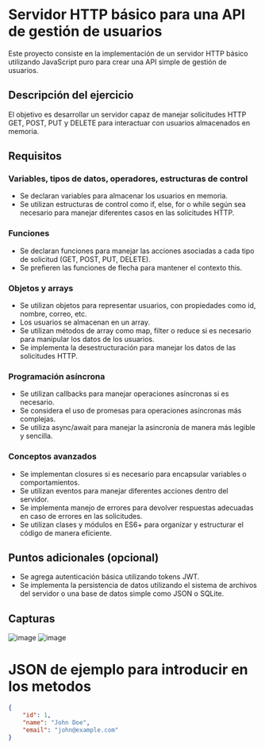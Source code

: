 # Servidor HTTP básico para una API de gestión de usuarios

Este proyecto consiste en la implementación de un servidor HTTP básico utilizando JavaScript puro para crear una API simple de gestión de usuarios.

## Descripción del ejercicio

El objetivo es desarrollar un servidor capaz de manejar solicitudes HTTP GET, POST, PUT y DELETE para interactuar con usuarios almacenados en memoria.

## Requisitos

### Variables, tipos de datos, operadores, estructuras de control

- Se declaran variables para almacenar los usuarios en memoria.
- Se utilizan estructuras de control como if, else, for o while según sea necesario para manejar diferentes casos en las solicitudes HTTP.

### Funciones

- Se declaran funciones para manejar las acciones asociadas a cada tipo de solicitud (GET, POST, PUT, DELETE).
- Se prefieren las funciones de flecha para mantener el contexto this.

### Objetos y arrays

- Se utilizan objetos para representar usuarios, con propiedades como id, nombre, correo, etc.
- Los usuarios se almacenan en un array.
- Se utilizan métodos de array como map, filter o reduce si es necesario para manipular los datos de los usuarios.
- Se implementa la desestructuración para manejar los datos de las solicitudes HTTP.

### Programación asíncrona

- Se utilizan callbacks para manejar operaciones asíncronas si es necesario.
- Se considera el uso de promesas para operaciones asíncronas más complejas.
- Se utiliza async/await para manejar la asincronía de manera más legible y sencilla.

### Conceptos avanzados

- Se implementan closures si es necesario para encapsular variables o comportamientos.
- Se utilizan eventos para manejar diferentes acciones dentro del servidor.
- Se implementa manejo de errores para devolver respuestas adecuadas en caso de errores en las solicitudes.
- Se utilizan clases y módulos en ES6+ para organizar y estructurar el código de manera eficiente.

## Puntos adicionales (opcional)

- Se agrega autenticación básica utilizando tokens JWT.
- Se implementa la persistencia de datos utilizando el sistema de archivos del servidor o una base de datos simple como JSON o SQLite.


## Capturas
![image](https://github.com/nanocodesecurityEc/BackEnd/assets/168138135/1161a126-d4c6-4236-bf31-f04aef8488fb)
![image](https://github.com/nanocodesecurityEc/BackEnd/assets/168138135/33a04424-bb0c-41c1-a72b-ee332ddde978)

# JSON de ejemplo para introducir en los metodos

```json
{
    "id": 1,
    "name": "John Doe",
    "email": "john@example.com"
}




